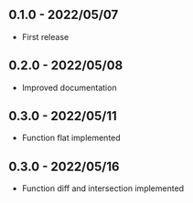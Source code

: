 ## 0.1.0 - 2022/05/07

* First release

## 0.2.0 - 2022/05/08

* Improved documentation

## 0.3.0 - 2022/05/11

* Function flat implemented

## 0.3.0 - 2022/05/16

* Function diff and intersection implemented
